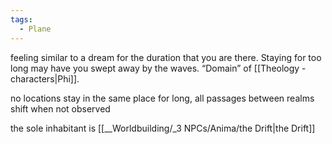 ```yaml
---
tags:
  - Plane
---
```


feeling similar to a dream for the duration that you are there. Staying for too long may have you swept away by the waves. “Domain” of [[Theology - characters|Phi]].

no locations stay in the same place for long, all passages between realms shift when not observed

the sole inhabitant is [[__Worldbuilding/_3 NPCs/Anima/the Drift|the Drift]]